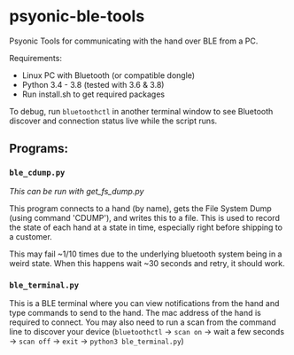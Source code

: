 # psyonic-ble-tools

Psyonic Tools for communicating with the hand over BLE from a PC. 

Requirements:
- Linux PC with Bluetooth (or compatible dongle)
- Python 3.4 - 3.8 (tested with 3.6 & 3.8)
- Run install.sh to get required packages

To debug, run `bluetoothctl` in another terminal window to see Bluetooth discover and connection status live while the script runs. 

## Programs:

### `ble_cdump.py`

_This can be run with get_fs_dump.py_

This program connects to a hand (by name), gets the File System Dump (using command 'CDUMP'), and writes this to a file. This is used to record the state of each hand at a state in time, especially right before shipping to a customer. 

This may fail ~1/10 times due to the underlying bluetooth system being in a weird state. When this happens wait ~30 seconds and retry, it should work. 

### `ble_terminal.py`

This is a BLE terminal where you can view notifications from the hand and type commands to send to the hand. The mac address of the hand is required to connect. You may also need to run a scan from the command line to discover your device (`bluetoothctl` -> `scan on` -> wait a few seconds -> `scan off` -> `exit` -> `python3 ble_terminal.py`)